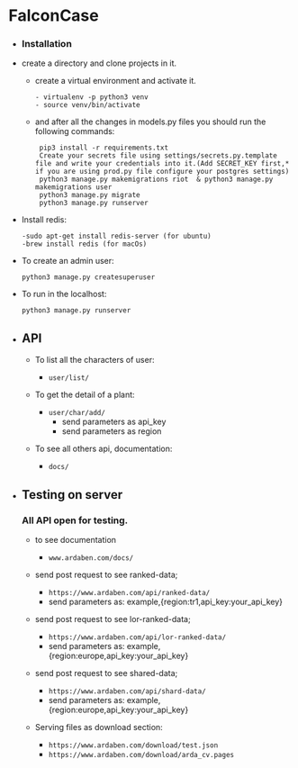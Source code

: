 # FalconCase

- ### Installation
- create a directory and clone projects in it.
    - create a virtual environment and activate it.
        ```
        - virtualenv -p python3 venv
        - source venv/bin/activate
        ```
    - and after all the changes in models.py files you should run the following commands:
       ```
        pip3 install -r requirements.txt
        Create your secrets file using settings/secrets.py.template file and write your credentials into it.(Add SECRET_KEY first,* if you are using prod.py file configure your postgres settings)
        python3 manage.py makemigrations riot  & python3 manage.py makemigrations user
        python3 manage.py migrate
        python3 manage.py runserver
       ```
- Install redis:
    ``` 
    -sudo apt-get install redis-server (for ubuntu)
    -brew install redis (for macOs)
    ```
- To create an admin user:
    ``` 
    python3 manage.py createsuperuser 
    ```
    
- To run in the localhost:
    ```
    python3 manage.py runserver
    ```
- ## API
    - To list all the characters of user:
        - `user/list/`

    - To get the detail of a plant:
        - `user/char/add/`
            - send parameters as api_key
            - send parameters as region
     
    - To see all others api, documentation:
        - `docs/`
       
- ## Testing on server
  ### All API open for testing.
    - to see documentation
        - `www.ardaben.com/docs/`
    - send post request to see ranked-data;
        - `https://www.ardaben.com/api/ranked-data/`
        -  send parameters as: example,{region:tr1,api_key:your_api_key}
    - send post request to see lor-ranked-data;
        - `https://www.ardaben.com/api/lor-ranked-data/`
        -  send parameters as: example,{region:europe,api_key:your_api_key}    
    - send post request to see shared-data;
        - `https://www.ardaben.com/api/shard-data/`
        -  send parameters as: example,{region:europe,api_key:your_api_key} 

    - Serving files as download section:
        - `https://www.ardaben.com/download/test.json` 
        - `https://www.ardaben.com/download/arda_cv.pages`
         
    
    
